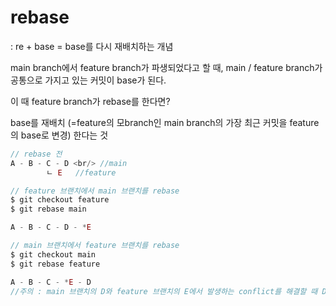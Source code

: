 # rebase

: re + base = base를 다시 재배치하는 개념

main branch에서 feature branch가 파생되었다고 할 때, main / feature branch가 공통으로 가지고 있는 커밋이 base가 된다.

이 때 feature branch가 rebase를 한다면?

base를 재배치 (=feature의 모branch인 main branch의 가장 최근 커밋을 feature의 base로 변경) 한다는 것

```javascript
// rebase 전
A - B - C - D <br/> //main
        ㄴ E   //feature

// feature 브랜치에서 main 브랜치를 rebase
$ git checkout feature
$ git rebase main

A - B - C - D - *E

// main 브랜치에서 feature 브랜치를 rebase
$ git checkout main
$ git rebase feature

A - B - C - *E - D
//주의 : main 브랜치의 D와 feature 브랜치의 E에서 발생하는 conflict를 해결할 때 D가 유실될 수 있어 유의해야한다.
```
